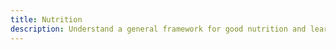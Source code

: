 ```yaml
---
title: Nutrition
description: Understand a general framework for good nutrition and learn how to track your progress against the goal of metabolic health
---
```

